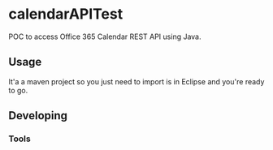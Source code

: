 

# calendarAPITest
POC to access Office 365 Calendar REST API using Java.


## Usage
It'a a maven project so you just need to import is in Eclipse and you're ready to go.


## Developing



### Tools

